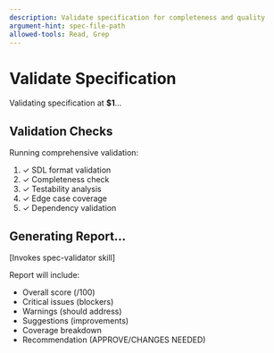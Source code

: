 ```yaml
---
description: Validate specification for completeness and quality
argument-hint: spec-file-path
allowed-tools: Read, Grep
---
```


# Validate Specification

Validating specification at **$1**...

## Validation Checks

Running comprehensive validation:

1. ✓ SDL format validation
2. ✓ Completeness check
3. ✓ Testability analysis
4. ✓ Edge case coverage
5. ✓ Dependency validation

## Generating Report...

[Invokes spec-validator skill]

Report will include:
- Overall score (/100)
- Critical issues (blockers)
- Warnings (should address)
- Suggestions (improvements)
- Coverage breakdown
- Recommendation (APPROVE/CHANGES NEEDED)
